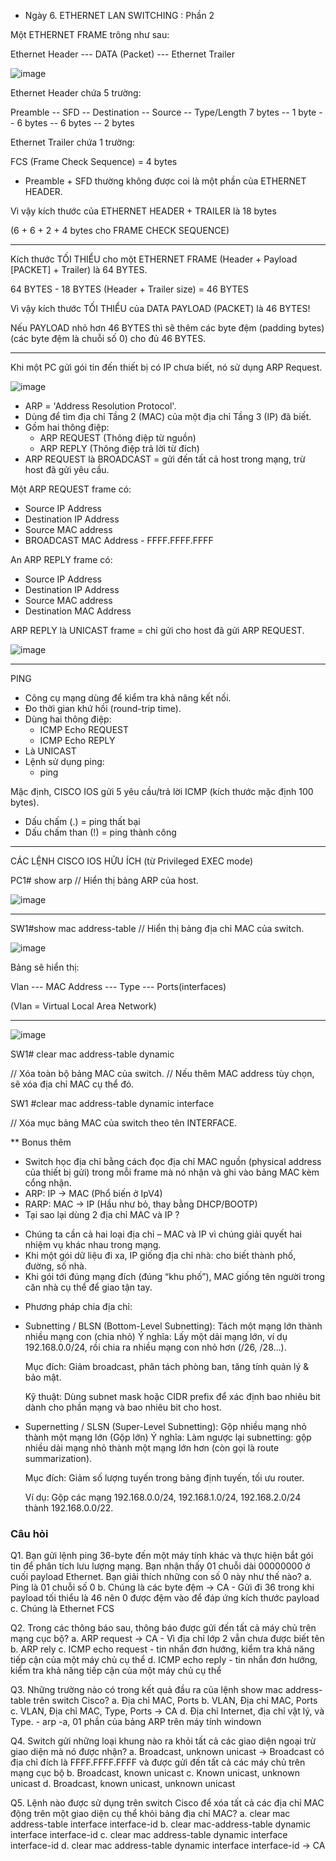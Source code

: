 * Ngày 6. ETHERNET LAN SWITCHING : Phần 2

Một ETHERNET FRAME trông như sau:

Ethernet Header --- DATA (Packet) --- Ethernet Trailer

![image](img/d6_img1.png)


Ethernet Header chứa 5 trường:

Preamble -- SFD -- Destination -- Source -- Type/Length
7 bytes  -- 1 byte -- 6 bytes -- 6 bytes --   2 bytes

Ethernet Trailer chứa 1 trường:

FCS (Frame Check Sequence) = 4 bytes

- Preamble + SFD thường không được coi là một phần của ETHERNET HEADER.

Vì vậy kích thước của ETHERNET HEADER + TRAILER là 18 bytes

(6 + 6 + 2 + 4 bytes cho FRAME CHECK SEQUENCE)

---

Kích thước TỐI THIỂU cho một ETHERNET FRAME (Header + Payload [PACKET] + Trailer) là 64 BYTES.

64 BYTES - 18 BYTES (Header + Trailer size) = 46 BYTES

Vì vậy kích thước TỐI THIỂU của DATA PAYLOAD (PACKET) là 46 BYTES!

Nếu PAYLOAD nhỏ hơn 46 BYTES thì sẽ thêm các byte đệm (padding bytes) (các byte đệm là chuỗi số 0) cho đủ 46 BYTES.

---

Khi một PC gửi gói tin đến thiết bị có IP chưa biết, nó sử dụng ARP Request.

![image](img/d6_img2.png)


- ARP = 'Address Resolution Protocol'.
- Dùng để tìm địa chỉ Tầng 2 (MAC) của một địa chỉ Tầng 3 (IP) đã biết.
- Gồm hai thông điệp:
    - ARP REQUEST (Thông điệp từ nguồn)
    - ARP REPLY (Thông điệp trả lời từ đích)
- ARP REQUEST là BROADCAST = gửi đến tất cả host trong mạng, trừ host đã gửi yêu cầu.

Một ARP REQUEST frame có:

- Source IP Address
- Destination IP Address
- Source MAC address
- BROADCAST MAC Address - FFFF.FFFF.FFFF

An ARP REPLY frame có:

- Source IP Address
- Destination IP Address
- Source MAC address
- Destination MAC Address

ARP REPLY là UNICAST frame = chỉ gửi cho host đã gửi ARP REQUEST.

![image](img/d6_img3.png)


---

PING

- Công cụ mạng dùng để kiểm tra khả năng kết nối.
- Đo thời gian khứ hồi (round-trip time).
- Dùng hai thông điệp:
    - ICMP Echo REQUEST
    - ICMP Echo REPLY
- Là UNICAST
- Lệnh sử dụng ping:
    - ping <ip-address>

Mặc định, CISCO IOS gửi 5 yêu cầu/trả lời ICMP
(kích thước mặc định 100 bytes).

- Dấu chấm (.) = ping thất bại
- Dấu chấm than (!) = ping thành công

---

CÁC LỆNH CISCO IOS HỮU ÍCH (từ Privileged EXEC mode)

PC1# show arp // Hiển thị bảng ARP của host.

![image](img/d6_img4.png)


---

SW1#show mac address-table // Hiển thị bảng địa chỉ MAC của switch.

![image](img/d6_img5.png)


Bảng sẽ hiển thị:

Vlan --- MAC Address --- Type --- Ports(interfaces)

(Vlan = Virtual Local Area Network)

---

![image](img/d6_img6.png)


SW1# clear mac address-table dynamic <optional MAC address>

// Xóa toàn bộ bảng MAC của switch.
// Nếu thêm MAC address tùy chọn, sẽ xóa địa chỉ MAC cụ thể đó.

SW1 #clear mac address-table dynamic interface <optional Interface>

// Xóa mục bảng MAC của switch theo tên INTERFACE.

** Bonus thêm
- Switch học địa chỉ bằng cách đọc địa chỉ MAC nguồn (physical address của thiết bị gửi) trong mỗi frame mà nó nhận và ghi vào bảng MAC kèm cổng nhận.
- ARP: IP -> MAC (Phổ biến ở IpV4)
- RARP: MAC -> IP (Hầu như bỏ, thay bằng DHCP/BOOTP)
- Tại sao lại dùng 2 địa chỉ MAC và IP ?
+ Chúng ta cần cả hai loại địa chỉ – MAC và IP vì chúng giải quyết hai nhiệm vụ khác nhau trong mạng.
+ Khi một gói dữ liệu đi xa, IP giống địa chỉ nhà: cho biết thành phố, đường, số nhà.
+ Khi gói tới đúng mạng đích (đúng “khu phố”), MAC giống tên người trong căn nhà cụ thể để giao tận tay.

- Phương pháp chia địa chỉ:
+ Subnetting / BLSN (Bottom-Level Subnetting): Tách một mạng lớn thành nhiều mạng con (chia nhỏ)
    Ý nghĩa: Lấy một dải mạng lớn, ví dụ 192.168.0.0/24, rồi chia ra nhiều mạng con nhỏ hơn (/26, /28…).

    Mục đích: Giảm broadcast, phân tách phòng ban, tăng tính quản lý & bảo mật.

    Kỹ thuật: Dùng subnet mask hoặc CIDR prefix để xác định bao nhiêu bit dành cho phần mạng và bao nhiêu bit cho host.
+ Supernetting / SLSN (Super-Level Subnetting): Gộp nhiều mạng nhỏ thành một mạng lớn (Gộp lớn)
    Ý nghĩa: Làm ngược lại subnetting: gộp nhiều dải mạng nhỏ thành một mạng lớn hơn (còn gọi là route summarization).

    Mục đích: Giảm số lượng tuyến trong bảng định tuyến, tối ưu router.

    Ví dụ: Gộp các mạng 192.168.0.0/24, 192.168.1.0/24, 192.168.2.0/24 thành 192.168.0.0/22.

### Câu hỏi
Q1. Bạn gửi lệnh ping 36-byte đến một máy tính khác và thực hiện bắt gói tin để phân tích lưu lượng mạng. Bạn nhận thấy 01 chuỗi dài 00000000 ở cuối payload Ethernet. Bạn giải thích những con số 0 này như thế nào?
a. Ping là 01 chuỗi số 0
b. Chúng là các byte đệm -> CA - Gửi đi 36 trong khi payload tối thiểu là 46 nên 0 được đệm vào để đáp ứng kích thước payload
c. Chúng là Ethernet FCS

Q2. Trong các thông báo sau, thông báo được gửi đến tất cả máy chủ trên mạng cục bộ?
a. ARP request -> CA - Vì địa chỉ lớp 2 vẫn chưa được biết tên 
b. ARP rely
c. ICMP echo request - tin nhắn đơn hướng, kiểm tra khả năng tiếp cận của một máy chủ cụ thể 
d. ICMP echo reply - tin nhắn đơn hướng, kiểm tra khả năng tiếp cận của một máy chủ cụ thể 

Q3. Những trường nào có trong kết quả đầu ra của lệnh show mac address-table trên switch Cisco?
a. Địa chỉ MAC, Ports
b. VLAN, Địa chỉ MAC, Ports
c. VLAN, Địa chỉ MAC, Type, Ports -> CA
d. Địa chỉ Internet, địa chỉ vật lý, và Type. -  arp -a, 01 phần của bảng ARP trên máy tính windown

Q4. Switch gửi những loại khung nào ra khỏi tất cả các giao diện ngoại trừ giao diện mà nó được nhận?
a. Broadcast, unknown unicast -> Broadcast có địa chỉ đích là FFFF.FFFF.FFFF và được gửi đến tất cả các máy chủ trên mạng cục bộ
b. Broadcast, known unicast
c. Known unicast, unknown unicast
d. Broadcast, known unicast, unknown unicast

Q5. Lệnh nào được sử dụng trên switch Cisco để xóa tất cả các địa chỉ MAC động trên một giao diện cụ thể khỏi bảng địa chỉ MAC?
a. clear mac address-table interface interface-id
b. clear mac-address-table dynamic interface interface-id
c. clear mac address-table dynamic interface interface-id
d. clear mac address-table dynamic interface interface-id -> CA